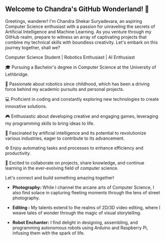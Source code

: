 ## Welcome to Chandra's GitHub Wonderland! 🎉

Greetings, wanderer! I'm Chandra Shekar Suryadevara, an aspiring Computer Science enthusiast with a passion for unraveling the secrets of Artificial Intelligence and Machine Learning. As you venture through my GitHub realm, prepare to witness an array of captivating projects that combine my technical skills with boundless creativity. Let's embark on this journey together, shall we?

Computer Science Student | Robotics Enthusiast | AI Enthusiast

🎓 Pursuing a Bachelor's degree in Computer Science at the University of Lethbridge.

🤖 Passionate about robotics since childhood, which has been a driving force behind my academic pursuits and personal projects.

💻 Proficient in coding and constantly exploring new technologies to create innovative solutions.

🎮 Enthusiastic about developing creative and engaging games, leveraging my programming skills to bring ideas to life.

🧠 Fascinated by artificial intelligence and its potential to revolutionize various industries, eager to contribute to its advancement.

⚙️ Enjoy automating tasks and processes to enhance efficiency and productivity.

🌟 Excited to collaborate on projects, share knowledge, and continue learning in the ever-evolving field of computer science.

Let's connect and build something amazing together!

- **Photography:** While I channel the arcane arts of Computer Science, I also find solace in capturing fleeting moments through the lens of street photography.

- **Editing :** My talents extend to the realms of 2D/3D video editing, where I weave tales of wonder through the magic of visual storytelling.

- **Robot Enchanter:** I find delight in designing, assembling, and programming autonomous robots using Arduino and Raspberry Pi, infusing them with the spark of life.
